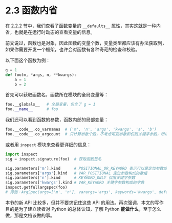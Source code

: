 # 2.3 函数内省


在 2.2.2 节中，我们查看了函数变量的 `__defaults__` 属性，其实这就是一种内省，也就是在运行时动态的查看变量的信息。

前文说过，函数也是对象，因此函数的变量个数，变量类型都应该有办法获取到，如果你需要开发一个框架，也许会对函数有各种奇葩的检查和校验。

以下面这个函数为例：

```python
g = 1
def foo(m, *args, n, **kwargs):
	a = 1
	b = 2
```

首先可以获取函数名，函数所在模块的全局变量等：

```python
foo.__globals__   # 全局变量，包含了 g = 1
foo.__name__      # foo
```

我们还可以看到函数的参数，函数内部的局部变量：

```python
foo.__code__.co_varnames  # ('m', 'n', 'args', 'kwargs', 'a', 'b')
foo.__code__.co_argcount  # 只计算参数个数，不考虑可变参数和仅限关键字参数，所以得到 1
```

或者用 `inspect` 模块来查看更详细的信息：

```python
import inspect
sig = inspect.signature(foo)  # 获取函数签名

sig.parameters['m'].kind      # POSITIONAL_OR_KEYWORD 表示可以是定位参数或关键字参数
sig.parameters['args'].kind   # VAR_POSITIONAL 定位参数构成的数组
sig.parameters['n'].kind      # KEYWORD_ONLY 仅限关键字参数
sig.parameters['kwargs'].kind # VAR_KEYWORD 关键字参数构成的字典
inspect.getfullargspec(foo)       
# 得到：ArgSpec(args=['m', 'n'], varargs='args', keywords='kwargs', defaults=None)
```

本节的新 API 比较多，但并不要求记住这些 API 的用法。再次强调，本文的写作目的是为了建立读者对 Python 的总体认知，了解 Python **能做什么**，至于怎么做，那是文档该做的事。